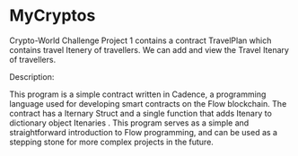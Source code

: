 # MyCryptos
Crypto-World
Challenge Project 1 contains a contract TravelPlan which contains travel Itenery of travellers.
We can add and view the Travel Itenary of travellers.

Description:

This program is a simple contract written in Cadence, a programming language used for developing smart contracts on the Flow 
blockchain. 
The contract has a Iternary Struct and a single function that adds Itenary to dictionary object Itenaries . 
This program serves as a simple and straightforward introduction to Flow programming, and can be used as a stepping stone 
for more complex projects in the future.
